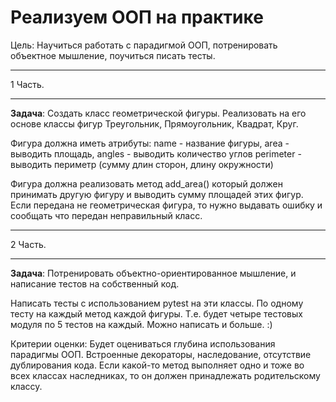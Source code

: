 # Реализуем ООП на практике

Цель: Научиться работать с парадигмой ООП, потренировать объектное мышление, поучиться писать тесты.

---

1 Часть.

---

**Задача**: Создать класс геометрической фигуры. Реализовать на его основе классы фигур Треугольник, Прямоугольник, Квадрат, Круг.

Фигура должна иметь атрибуты: name - название фигуры, area - выводить площадь, angles - выводить количество углов perimeter - выводить периметр (сумму длин сторон, длину окружности)

Фигура должна реализовать метод add_area() который должен принимать другую фигуру и выводить сумму площадей этих фигур. Если передана не геометрическая фигура, то нужно выдавать ошибку и сообщать что передан неправильный класс.

---

2 Часть.

---

**Задача**: Потренировать объектно-ориентированное мышление, и написание тестов на собственный код.

Написать тесты с использованием pytest на эти классы. По одному тесту на каждый метод каждой фигуры. Т.е. будет четыре тестовых модуля по 5 тестов на каждый. Можно написать и больше. :)

Критерии оценки:
Будет оцениваться глубина использования парадигмы ООП. Встроенные декораторы, наследование, отсутствие дублирования кода. Если какой-то метод выполняет одно и тоже во всех классах наследниках, то он должен принадлежать родительскому классу.